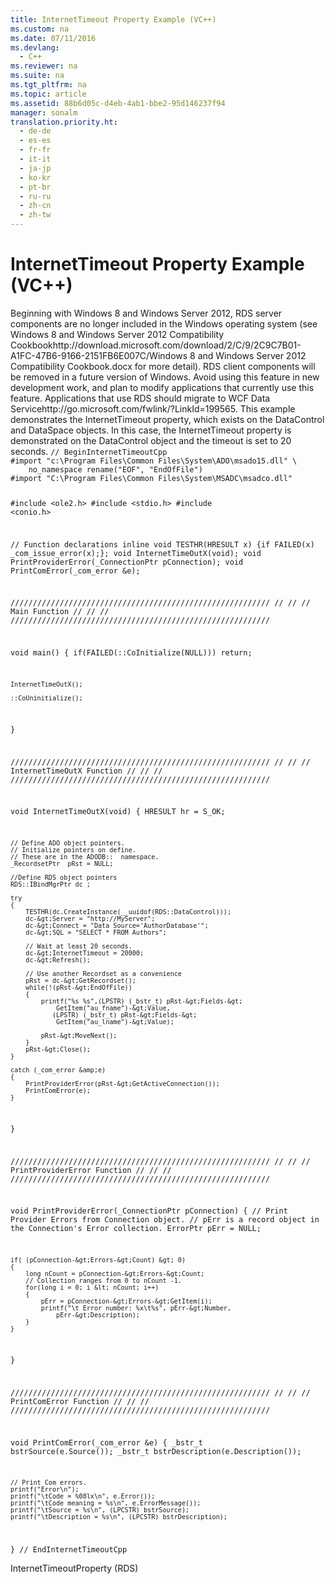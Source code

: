 ```yaml
---
title: InternetTimeout Property Example (VC++)
ms.custom: na
ms.date: 07/11/2016
ms.devlang: 
  - C++
ms.reviewer: na
ms.suite: na
ms.tgt_pltfrm: na
ms.topic: article
ms.assetid: 88b6d05c-d4eb-4ab1-bbe2-95d146237f94
manager: sonalm
translation.priority.ht: 
  - de-de
  - es-es
  - fr-fr
  - it-it
  - ja-jp
  - ko-kr
  - pt-br
  - ru-ru
  - zh-cn
  - zh-tw
---
```

# InternetTimeout Property Example (VC++)
<?xml version="1.0" encoding="utf-8"?>
<developerReferenceWithoutSyntaxDocument xmlns="http://ddue.schemas.microsoft.com/authoring/2003/5" xmlns:xlink="http://www.w3.org/1999/xlink" xmlns:xsi="http://www.w3.org/2001/XMLSchema-instance" xsi:schemaLocation="http://ddue.schemas.microsoft.com/authoring/2003/5 http://dduestorage.blob.core.windows.net/ddueschema/developer.xsd">
  <introduction>
    <alert class="important">
      <para>Beginning with Windows 8 and Windows Server 2012, RDS server components are no longer included in the Windows operating system (see Windows 8 and <externalLink><linkText>Windows Server 2012 Compatibility Cookbook</linkText><linkUri>http://download.microsoft.com/download/2/C/9/2C9C7B01-A1FC-47B6-9166-2151FB6E007C/Windows 8 and Windows Server 2012 Compatibility Cookbook.docx</linkUri></externalLink> for more detail). RDS client components will be removed in a future version of Windows. Avoid using this feature in new development work, and plan to modify applications that currently use this feature. Applications that use RDS should migrate to <externalLink><linkText>WCF Data Service</linkText><linkUri>http://go.microsoft.com/fwlink/?LinkId=199565</linkUri></externalLink>.</para>
    </alert>
    <para>This example demonstrates the <legacyLink xlink:href="4d1c8892-4bbc-4e71-bf4b-ba52c0ea9549">InternetTimeout</legacyLink> property, which exists on the <legacyLink xlink:href="d85ea4fc-451c-436e-97b8-58f92b149dd0">DataControl</legacyLink> and <legacyLink xlink:href="9194bffa-5bdf-4dff-af86-f7158c23bfa7">DataSpace</legacyLink> objects. In this case, the <legacyBold>InternetTimeout</legacyBold> property is demonstrated on the <legacyBold>DataControl</legacyBold> object and the timeout is set to 20 seconds.</para>
    <code>// BeginInternetTimeoutCpp
#import "c:\Program Files\Common Files\System\ADO\msado15.dll" \
    no_namespace rename("EOF", "EndOfFile")
#import "C:\Program Files\Common Files\System\MSADC\msadco.dll"

#include &lt;ole2.h&gt;
#include &lt;stdio.h&gt;
#include &lt;conio.h&gt;

// Function declarations
inline void TESTHR(HRESULT x) {if FAILED(x) _com_issue_error(x);};
void InternetTimeOutX(void);
void PrintProviderError(_ConnectionPtr pConnection);
void PrintComError(_com_error &amp;e);

//////////////////////////////////////////////////////////
//                                                      //
//    Main Function                                     //
//                                                      //
//////////////////////////////////////////////////////////

void main()
{
    if(FAILED(::CoInitialize(NULL)))
        return;

    InternetTimeOutX();

    ::CoUninitialize();
}

//////////////////////////////////////////////////////////
//                                                      //
//         InternetTimeOutX Function                    //
//                                                      //
//////////////////////////////////////////////////////////

void InternetTimeOutX(void) 
{
    HRESULT hr = S_OK;

    // Define ADO object pointers.
    // Initialize pointers on define.
    // These are in the ADODB::  namespace.
    _RecordsetPtr  pRst = NULL;

    //Define RDS object pointers
    RDS::IBindMgrPtr dc ;

    try
    {
        TESTHR(dc.CreateInstance(__uuidof(RDS::DataControl)));
        dc-&gt;Server = "http://MyServer";
        dc-&gt;Connect = "Data Source='AuthorDatabase'";
        dc-&gt;SQL = "SELECT * FROM Authors";

        // Wait at least 20 seconds.
        dc-&gt;InternetTimeout = 20000;
        dc-&gt;Refresh();

        // Use another Recordset as a convenience
        pRst = dc-&gt;GetRecordset();
        while(!(pRst-&gt;EndOfFile))
        {
            printf("%s %s",(LPSTR) (_bstr_t) pRst-&gt;Fields-&gt;
                GetItem("au_fname")-&gt;Value,
               (LPSTR) (_bstr_t) pRst-&gt;Fields-&gt;
                GetItem("au_lname")-&gt;Value);

            pRst-&gt;MoveNext();
        }
        pRst-&gt;Close();
    }

    catch (_com_error &amp;e)
    {
        PrintProviderError(pRst-&gt;GetActiveConnection());
        PrintComError(e);
    }
}

//////////////////////////////////////////////////////////
//                                                      //
//     PrintProviderError Function                      //
//                                                      //
//////////////////////////////////////////////////////////

void PrintProviderError(_ConnectionPtr pConnection)
{
    // Print Provider Errors from Connection object.
    // pErr is a record object in the Connection's Error collection.
    ErrorPtr  pErr  = NULL;

    if( (pConnection-&gt;Errors-&gt;Count) &gt; 0)
    {
        long nCount = pConnection-&gt;Errors-&gt;Count;
        // Collection ranges from 0 to nCount -1.
        for(long i = 0; i &lt; nCount; i++)
        {
            pErr = pConnection-&gt;Errors-&gt;GetItem(i);
            printf("\t Error number: %x\t%s", pErr-&gt;Number, 
                pErr-&gt;Description);
        }
    }
}

//////////////////////////////////////////////////////////
//                                                      //
//     PrintComError Function                           //
//                                                      //
//////////////////////////////////////////////////////////

void PrintComError(_com_error &amp;e)
{
    _bstr_t bstrSource(e.Source());
    _bstr_t bstrDescription(e.Description());

    // Print Com errors.  
    printf("Error\n");
    printf("\tCode = %08lx\n", e.Error());
    printf("\tCode meaning = %s\n", e.ErrorMessage());
    printf("\tSource = %s\n", (LPCSTR) bstrSource);
    printf("\tDescription = %s\n", (LPCSTR) bstrDescription);
}
// EndInternetTimeoutCpp</code>
  </introduction>
  <relatedTopics>
<link xlink:href="4d1c8892-4bbc-4e71-bf4b-ba52c0ea9549">InternetTimeoutProperty (RDS)</link>
</relatedTopics>
</developerReferenceWithoutSyntaxDocument>